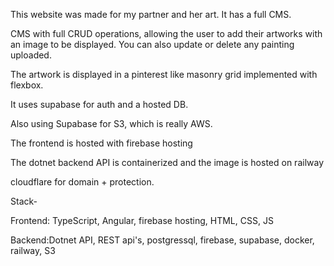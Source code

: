 This website was made for my partner and her art. It has a full CMS.

CMS with full CRUD operations, allowing the user to add their artworks with an image to be displayed.
You can also update or delete any painting uploaded.

The artwork is displayed in a pinterest like masonry grid implemented with flexbox.

It uses supabase for auth and a hosted DB.

Also using Supabase for S3, which is really AWS.

The frontend is hosted with firebase hosting

The dotnet backend API is containerized and the image is hosted on railway

cloudflare for domain + protection.

Stack-

Frontend: TypeScript, Angular, firebase hosting, HTML, CSS, JS

Backend:Dotnet API, REST api's, postgressql, firebase, supabase, docker, railway, S3
